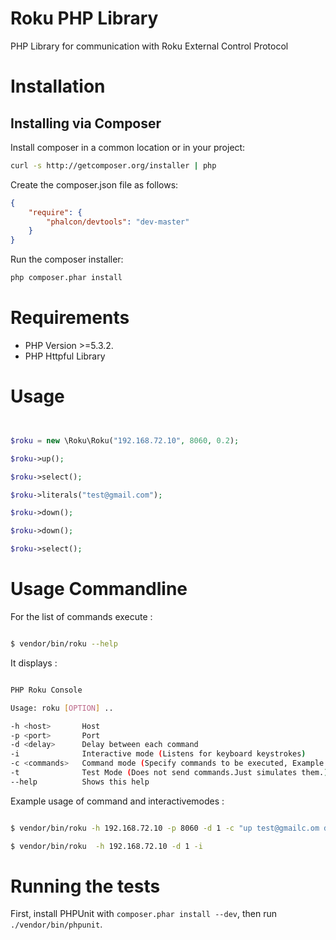 Roku PHP Library
================================================

PHP Library for communication with Roku External Control Protocol

Installation
================

Installing via Composer
-----------------------
Install composer in a common location or in your project:

```bash
curl -s http://getcomposer.org/installer | php
```

Create the composer.json file as follows:

```json
{ 
    "require": {
        "phalcon/devtools": "dev-master"
    }
}
```

Run the composer installer:

```bash
php composer.phar install
```

Requirements
============

* PHP Version >=5.3.2.
* PHP Httpful Library

Usage
=====


```php


$roku = new \Roku\Roku("192.168.72.10", 8060, 0.2);

$roku->up();

$roku->select();

$roku->literals("test@gmail.com");

$roku->down();

$roku->down();

$roku->select();

```
Usage Commandline
=================

For the list of commands execute :

```bash

$ vendor/bin/roku --help

```

It displays :

```bash

PHP Roku Console

Usage: roku [OPTION] ..

-h <host>       Host
-p <port>       Port
-d <delay>      Delay between each command
-i              Interactive mode (Listens for keyboard keystrokes)
-c <commands>   Command mode (Specify commands to be executed, Example -c "up down test@gmail.com down select home")
-t              Test Mode (Does not send commands.Just simulates them.)
--help          Shows this help

```

Example usage of command and interactivemodes :

```bash

$ vendor/bin/roku -h 192.168.72.10 -p 8060 -d 1 -c "up test@gmailc.om down down select home"

$ vendor/bin/roku  -h 192.168.72.10 -d 1 -i

```

Running the tests
=================

First, install PHPUnit with `composer.phar install --dev`, then run
`./vendor/bin/phpunit`.
